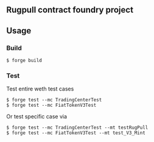 ## Rugpull contract foundry project

## Usage

### Build

```shell
$ forge build
```

### Test

Test entire weth test cases
```shell
$ forge test --mc TradingCenterTest
$ forge test --mc FiatTokenV3Test
```
Or test specific case via
```shell
$ forge test --mc TradingCenterTest --mt testRugPull
$ forge test --mc FiatTokenV3Test --mt test_V3_Mint
```